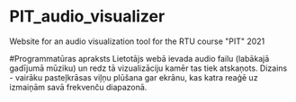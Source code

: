 # PIT_audio_visualizer
Website for an audio visualization tool for the RTU course "PIT" 2021

#Programmatūras apraksts
Lietotājs webā ievada audio failu (labākajā gadījumā mūziku) un redz tā vizualizāciju kamēr tas tiek atskaņots. Dizains - vairāku pasteļkrāsas viļņu plūšana gar ekrānu, kas katra reaģē uz izmaiņām savā frekvenču diapazonā.
